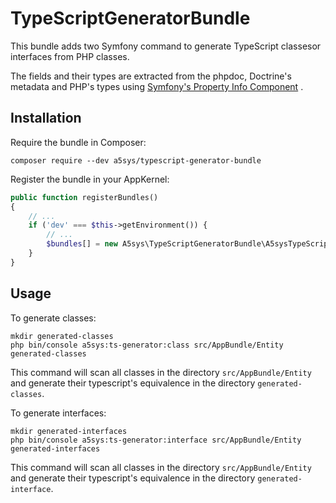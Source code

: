 # TypeScriptGeneratorBundle
This bundle adds two Symfony command to generate TypeScript classesor interfaces from PHP classes.

The fields and their types are extracted from the phpdoc, Doctrine's metadata and PHP's types using [Symfony's Property Info Component](https://symfony.com/doc/current/components/property_info.html) .

## Installation
Require the bundle in Composer:
```
composer require --dev a5sys/typescript-generator-bundle
```
Register the bundle in your AppKernel:
```php
public function registerBundles()
{
    // ...
    if ('dev' === $this->getEnvironment()) {
        // ...
        $bundles[] = new A5sys\TypeScriptGeneratorBundle\A5sysTypeScriptGeneratorBundle();
    }
}
```
## Usage
To generate classes:
```
mkdir generated-classes
php bin/console a5sys:ts-generator:class src/AppBundle/Entity generated-classes
```
This command will scan all classes in the directory `src/AppBundle/Entity` and generate their typescript's equivalence in the directory `generated-classes`.

To generate interfaces:
```
mkdir generated-interfaces
php bin/console a5sys:ts-generator:interface src/AppBundle/Entity generated-interfaces
```
This command will scan all classes in the directory `src/AppBundle/Entity` and generate their typescript's equivalence in the directory `generated-interface`.
